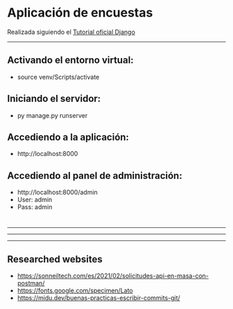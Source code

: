 # Aplicación de encuestas

Realizada siguiendo el [Tutorial oficial Django](https://docs.djangoproject.com/es/5.0/intro/tutorial01/)

---

## Activando el entorno virtual:
- source venv/Scripts/activate

## Iniciando el servidor:
- py manage.py runserver

## Accediendo a la aplicación:
- http://localhost:8000

## Accediendo al panel de administración:
- http://localhost:8000/admin
- User: admin
- Pass: admin

#
#


---
---
---

## Researched websites
- https://sonneiltech.com/es/2021/02/solicitudes-api-en-masa-con-postman/
- https://fonts.google.com/specimen/Lato
- https://midu.dev/buenas-practicas-escribir-commits-git/
